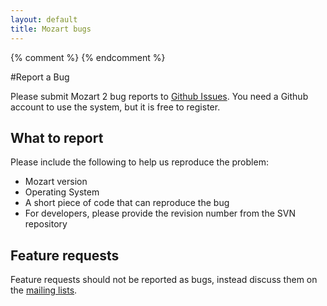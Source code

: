 ```yaml
---
layout: default
title: Mozart bugs
---
```


{% comment %} <!-- markdown formatted, see http://daringfireball.net/projects/markdown/basics --> {% endcomment %}

#Report a Bug

Please submit Mozart 2 bug reports to [Github Issues](https://github.com/mozart/mozart2/issues).
You need a Github account to use the system, but it is free to register.

## What to report

Please include the following to help us reproduce the problem:

- Mozart version
- Operating System
- A short piece of code that can reproduce the bug
- For developers, please provide the revision number from the SVN repository


## Feature requests

Feature requests should not be reported as bugs, instead discuss them on 
the [mailing lists](/mailing-lists).
